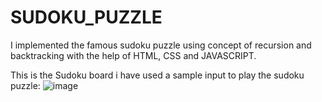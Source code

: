 # SUDOKU_PUZZLE
I implemented the famous sudoku puzzle using concept of recursion and backtracking with the help of HTML, CSS and JAVASCRIPT.


This is the Sudoku board i have used a sample input to play the sudoku puzzle:
![image](https://user-images.githubusercontent.com/104624680/177140659-7a21cb03-0b17-4a65-a8e7-63225a2f1eb1.png)


